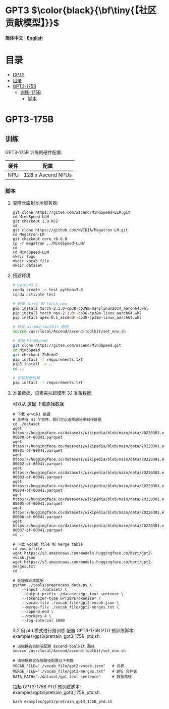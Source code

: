 # GPT3  $\color{black}{\bf\tiny{【社区贡献模型】}}$

<p align="left">
        <b>简体中文</b> |
        <b><a href="README.md">English</a> </b> 
</p>

# 目录

- [GPT3](#GPT3)
- [目录](#目录)
- [GPT3-175B](#GPT3-175B)
  - [训练-175B](#训练)
    - [脚本](#脚本)

# GPT3-175B

## 训练

GPT3-175B 训练的硬件配置:

| 硬件 |      配置      |
| :--: | :-------------: |
| NPU | 128 x Ascend NPUs |

### 脚本

1. 克隆仓库到本地服务器:

    ```shell
    git clone https://gitee.com/ascend/MindSpeed-LLM.git
    cd MindSpeed-LLM
    git checkout 1.0.RC2
    cd ..
    git clone https://github.com/NVIDIA/Megatron-LM.git
    cd Megatron-LM
    git checkout core_r0.6.0
    cp -r megatron ../MindSpeed-LLM/
    cd .. 
    cd MindSpeed-LLM
    mkdir logs
    mkdir vocab_file
    mkdir dataset
    ```

2. 搭建环境

    ```bash
    # python3.8
    conda create -n test python=3.8
    conda activate test

    # 安装 torch 和 torch_npu
    pip install torch-2.1.0-cp38-cp38m-manylinux2014_aarch64.whl
    pip install torch_npu-2.1.0*-cp38-cp38m-linux_aarch64.whl
    pip install apex-0.1_ascend*-cp38-cp38m-linux_aarch64.whl

    # 修改 ascend-toolkit 路径
    source /usr/local/Ascend/ascend-toolkit/set_env.sh 

    # 安装 MindSpeed
    git clone https://gitee.com/ascend/MindSpeed.git
    cd MindSpeed
    git checkout 2b0edd2
    pip install -r requirements.txt 
    pip3 install -e .
    cd ..

    # 安装其他依赖
    pip install -r requirements.txt 
    ```

3. 准备数据、词表来拉起模型
    3.1 准备数据
    
    可以从 [这里](https://huggingface.co/datasets/wikipedia/tree/main/data/20220301.en) 下载原始数据
    ```shell
    # 下载 enwiki 数据
    # 总共有 41 个文件，我们可以选择部分来制作数据
    cd ./dataset
    wget https://huggingface.co/datasets/wikipedia/blob/main/data/20220301.en/train-00000-of-00041.parquet
    wget https://huggingface.co/datasets/wikipedia/blob/main/data/20220301.en/train-00001-of-00041.parquet
    wget https://huggingface.co/datasets/wikipedia/blob/main/data/20220301.en/train-00002-of-00041.parquet
    wget https://huggingface.co/datasets/wikipedia/blob/main/data/20220301.en/train-00003-of-00041.parquet
    wget https://huggingface.co/datasets/wikipedia/blob/main/data/20220301.en/train-00004-of-00041.parquet
    wget https://huggingface.co/datasets/wikipedia/blob/main/data/20220301.en/train-00005-of-00041.parquet
    wget https://huggingface.co/datasets/wikipedia/blob/main/data/20220301.en/train-00006-of-00041.parquet
    wget https://huggingface.co/datasets/wikipedia/blob/main/data/20220301.en/train-00007-of-00041.parquet
    cd ..

    # 下载 vocab file 和 merge table
    cd vocab_file
    wget https://s3.amazonaws.com/models.huggingface.co/bert/gpt2-vocab.json
    wget https://s3.amazonaws.com/models.huggingface.co/bert/gpt2-merges.txt
    cd ..

    # 处理成训练数据
    python ./tools/preprocess_data.py \
        --input ./dataset/ \
        --output-prefix ./dataset/gpt_text_sentence \
        --tokenizer-type GPT2BPETokenizer \
        --vocab-file ./vocab_file/gpt2-vocab.json \
        --merge-file ./vocab_file/gpt2-merges.txt \
        --append-eod \
        --workers 4 \
        --log-interval 1000
    ```

    3.2 用 ptd 模式进行预训练
    配置 GPT3-175B PTD 预训练脚本: examples/gpt3/pretrain_gpt3_175B_ptd.sh

    ```shell
    # 请根据真实情况配置 ascend-toolkit 路径
    source /usr/local/Ascend/ascend-toolkit/set_env.sh 
    
    # 请根据真实存放路径配置以下参数
    VOCAB_FILE="./vocab_file/gpt2-vocab.json"   # 词表
    MERGE_FILE="./vocab_file/gpt2-merges.txt"   # BPE 合并表
    DATA_PATH="./dataset/gpt_text_sentence"     # 数据路径
    ```

   拉起 GPT3-175B PTD 预训练脚本: examples/gpt3/pretrain_gpt3_175B_ptd.sh

    ```shell
    bash examples/gpt3/pretrain_gpt3_175B_ptd.sh
    ```

